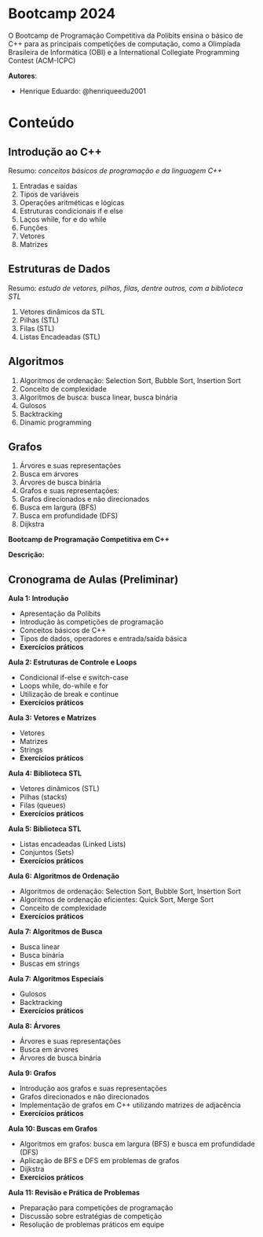 # Bootcamp 2024

O Bootcamp de Programação Competitiva da Polibits ensina o básico de C++ para as principais competições de computação, como a Olimpíada Brasileira de Informática (OBI) e a International Collegiate Programming Contest (ACM-ICPC)
 
**Autores**:
  - Henrique Eduardo: @henriqueedu2001

# Conteúdo

## Introdução ao C++
Resumo: _conceitos básicos de programação e da linguagem C++_

1. Entradas e saídas
2. Tipos de variáveis
3. Operações aritméticas e lógicas
4. Estruturas condicionais if e else
5. Laços while, for e do while
6. Funções
7. Vetores
8. Matrizes

## Estruturas de Dados
Resumo: _estudo de vetores, pilhas, filas, dentre outros, com a biblioteca STL_
1. Vetores dinâmicos da STL
2. Pilhas (STL)
3. Filas (STL)
4. Listas Encadeadas (STL)

## Algoritmos
1. Algoritmos de ordenação: Selection Sort, Bubble Sort, Insertion Sort
2. Conceito de complexidade
3. Algoritmos de busca: busca linear, busca binária
4. Gulosos
5. Backtracking
6. Dinamic programming

## Grafos
1. Árvores e suas representações
2. Busca em árvores
3. Árvores de busca binária
4. Grafos e suas representações:
5. Grafos direcionados e não direcionados
6. Busca em largura (BFS)
7. Busca em profundidade (DFS)
8. Dijkstra

**Bootcamp de Programação Competitiva em C++**

**Descrição:**

## Cronograma de Aulas (Preliminar)

**Aula 1: Introdução**
- Apresentação da Polibits
- Introdução às competições de programação
- Conceitos básicos de C++
- Tipos de dados, operadores e entrada/saída básica
- **Exercícios práticos**

**Aula 2: Estruturas de Controle e Loops**
- Condicional if-else e switch-case
- Loops while, do-while e for
- Utilização de break e continue
- **Exercícios práticos**

**Aula 3: Vetores e Matrizes**
- Vetores
- Matrizes
- Strings
- **Exercícios práticos**

**Aula 4: Biblioteca STL**
- Vetores dinâmicos (STL)
- Pilhas (stacks)
- Filas (queues)
- **Exercícios práticos**

**Aula 5: Biblioteca STL**
- Listas encadeadas (Linked Lists)
- Conjuntos (Sets)
- **Exercícios práticos**

**Aula 6: Algoritmos de Ordenação**
- Algoritmos de ordenação: Selection Sort, Bubble Sort, Insertion Sort
- Algoritmos de ordenação eficientes: Quick Sort, Merge Sort
- Conceito de complexidade
- **Exercícios práticos**

**Aula 7: Algoritmos de Busca**
- Busca linear
- Busca binária
- Buscas em strings

**Aula 7: Algoritmos Especiais**
- Gulosos
- Backtracking
- **Exercícios práticos**

**Aula 8: Árvores**
- Árvores e suas representações
- Busca em árvores
- Árvores de busca binária

**Aula 9: Grafos**
- Introdução aos grafos e suas representações
- Grafos direcionados e não direcionados
- Implementação de grafos em C++ utilizando matrizes de adjacência
- **Exercícios práticos**

**Aula 10: Buscas em Grafos**
- Algoritmos em grafos: busca em largura (BFS) e busca em profundidade (DFS)
- Aplicação de BFS e DFS em problemas de grafos
- Dijkstra
- **Exercícios práticos**

**Aula 11: Revisão e Prática de Problemas**
- Preparação para competições de programação
- Discussão sobre estratégias de competição
- Resolução de problemas práticos em equipe
